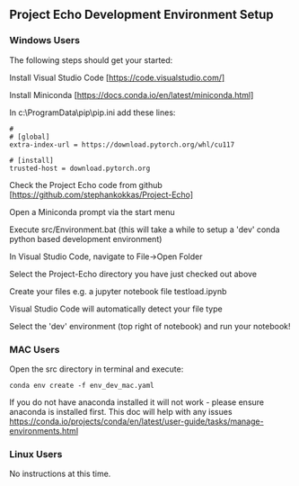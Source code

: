 ## Project Echo Development Environment Setup

### Windows Users

The following steps should get your started:

Install Visual Studio Code [https://code.visualstudio.com/]

Install Miniconda [https://docs.conda.io/en/latest/miniconda.html]

In c:\ProgramData\pip\pip.ini add these lines:

```
#
# [global]
extra-index-url = https://download.pytorch.org/whl/cu117

# [install]
trusted-host = download.pytorch.org
```

Check the Project Echo code from github [https://github.com/stephankokkas/Project-Echo]

Open a Miniconda prompt via the start menu

Execute src/Environment.bat (this will take a while to setup a 'dev' conda python based development environment)

In Visual Studio Code, navigate to File->Open Folder

Select the Project-Echo directory you have just checked out above

Create your files e.g. a jupyter notebook file testload.ipynb

Visual Studio Code will automatically detect your file type

Select the 'dev' environment (top right of notebook) and run your notebook!

### MAC Users

Open the src directory in terminal and execute:

```
conda env create -f env_dev_mac.yaml
```

If you do not have anaconda installed it will not work - please ensure anaconda is installed first.
 This doc will help with any issues https://conda.io/projects/conda/en/latest/user-guide/tasks/manage-environments.html


### Linux Users

No instructions at this time.